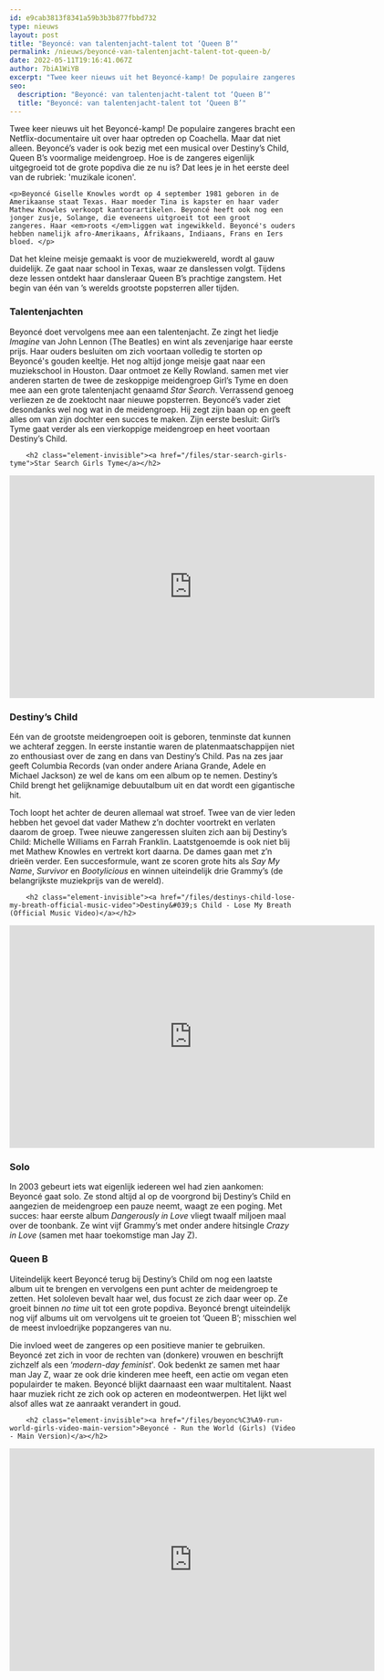 ```yaml
---
id: e9cab3813f8341a59b3b3b877fbbd732
type: nieuws
layout: post
title: "Beyoncé: van talentenjacht-talent tot ‘Queen B’"
permalink: /nieuws/beyoncé-van-talentenjacht-talent-tot-queen-b/
date: 2022-05-11T19:16:41.067Z
author: 7biA1WiYB
excerpt: "Twee keer nieuws uit het Beyoncé-kamp! De populaire zangeres bracht een Netflix-documentaire uit over haar optreden op Coachella. Maar dat niet alleen. Beyoncé’s vader is ook bezig met een musical over Destiny’s Child, Queen B’s voormalige meidengroep. Hoe is de zangeres eigenlijk uitgegroeid tot de grote popdiva die ze nu is? Dat lees je in het eerste deel van de rubriek: 'muzikale iconen'.    "
seo:
  description: "Beyoncé: van talentenjacht-talent tot ‘Queen B’"
  title: "Beyoncé: van talentenjacht-talent tot ‘Queen B’"
---
```

Twee keer nieuws uit het Beyoncé-kamp! De populaire zangeres bracht een Netflix-documentaire uit over haar optreden op Coachella. Maar dat niet alleen. Beyoncé’s vader is ook bezig met een musical over Destiny’s Child, Queen B’s voormalige meidengroep. Hoe is de zangeres eigenlijk uitgegroeid tot de grote popdiva die ze nu is? Dat lees je in het eerste deel van de rubriek: 'muzikale iconen'.    

    <p>Beyoncé Giselle Knowles wordt op 4 september 1981 geboren in de Amerikaanse staat Texas. Haar moeder Tina is kapster en haar vader Mathew Knowles verkoopt kantoorartikelen. Beyoncé heeft ook nog een jonger zusje, Solange, die eveneens uitgroeit tot een groot zangeres. Haar <em>roots </em>liggen wat ingewikkeld. Beyoncé's ouders hebben namelijk afro-Amerikaans, Afrikaans, Indiaans, Frans en Iers bloed. </p>
<p>Dat het kleine meisje gemaakt is voor de muziekwereld, wordt al gauw duidelijk. Ze gaat naar school in Texas, waar ze danslessen volgt. Tijdens deze lessen ontdekt haar dansleraar Queen B’s prachtige zangstem. Het begin van één van ’s werelds grootste popsterren aller tijden.</p>
<h3>Talentenjachten</h3>
<p>Beyoncé doet vervolgens mee aan een talentenjacht. Ze zingt het liedje <em>Imagine</em> van John Lennon (The Beatles) en wint als zevenjarige haar eerste prijs. Haar ouders besluiten om zich voortaan volledig te storten op Beyoncé's gouden keeltje. Het nog altijd jonge meisje gaat naar een muziekschool in Houston. Daar ontmoet ze Kelly Rowland. samen met vier anderen starten de twee de zeskoppige meidengroep Girl’s Tyme en doen mee aan een grote talentenjacht genaamd <em>Star Search</em>. Verrassend genoeg verliezen ze de zoektocht naar nieuwe popsterren. Beyoncé’s vader ziet desondanks wel nog wat in de meidengroep. Hij zegt zijn baan op en geeft alles om van zijn dochter een succes te maken. Zijn eerste besluit: Girl’s Tyme gaat verder als een vierkoppige meidengroep en heet voortaan Destiny’s Child.</p>
<p><div class="media media-element-container media-default"><div id="file-536984" class="file file-video file-video-youtube">

        <h2 class="element-invisible"><a href="/files/star-search-girls-tyme">Star Search Girls Tyme</a></h2>
    
  
  <div class="content">
    <div class="media-youtube-video media-element file-default media-youtube-1">
  <iframe class="media-youtube-player" width="640" height="390" title="Star Search Girls Tyme" src="https://www.youtube.com/embed/jfSQWch877c?wmode=opaque&controls=" name="Star Search Girls Tyme" frameborder="0" allowfullscreen="">Video van Star Search Girls Tyme</iframe>
</div>
  </div>

  
</div>
</div>
<h3>Destiny’s Child</h3>
<p>Eén van de grootste meidengroepen ooit is geboren, tenminste dat kunnen we achteraf zeggen. In eerste instantie waren de platenmaatschappijen niet zo enthousiast over de zang en dans van Destiny’s Child. Pas na zes jaar geeft<em> </em>Columbia Records (van onder andere Ariana Grande, Adele en Michael Jackson) ze wel de kans om een album op te nemen. Destiny’s Child brengt het gelijknamige debuutalbum uit en dat wordt een gigantische hit.</p>
<p>Toch loopt het achter de deuren allemaal wat stroef. Twee van de vier leden hebben het gevoel dat vader Mathew z’n dochter voortrekt en verlaten daarom de groep. Twee nieuwe zangeressen sluiten zich aan bij Destiny’s Child: Michelle Williams en Farrah Franklin. Laatstgenoemde is ook niet blij met Mathew Knowles en vertrekt kort daarna. De dames gaan met z’n drieën verder. Een succesformule, want ze scoren grote hits als <em>Say My Name</em>, <em>Survivor</em> en <em>Bootylicious</em> en winnen uiteindelijk drie Grammy’s (de belangrijkste muziekprijs van de wereld).</p>
<p><div class="media media-element-container media-default"><div id="file-536985" class="file file-video file-video-youtube">

        <h2 class="element-invisible"><a href="/files/destinys-child-lose-my-breath-official-music-video">Destiny&#039;s Child - Lose My Breath (Official Music Video)</a></h2>
    
  
  <div class="content">
    <div class="media-youtube-video media-element file-default media-youtube-2">
  <iframe class="media-youtube-player" width="640" height="390" title="Destiny&#039;s Child - Lose My Breath (Official Music Video)" src="https://www.youtube.com/embed/AqeIiF0DlTg?wmode=opaque&controls=" name="Destiny&#039;s Child - Lose My Breath (Official Music Video)" frameborder="0" allowfullscreen="">Video van Destiny&amp;#039;s Child - Lose My Breath (Official Music Video)</iframe>
</div>
  </div>

  
</div>
</div>
<h3>Solo</h3>
<p>In 2003 gebeurt iets wat eigenlijk iedereen wel had zien aankomen: Beyoncé gaat solo. Ze stond altijd al op de voorgrond bij Destiny’s Child en aangezien de meidengroep een pauze neemt, waagt ze een poging. Met succes: haar eerste album <em>Dangerously in Love</em> vliegt twaalf miljoen maal over de toonbank. Ze wint vijf Grammy’s met onder andere hitsingle <em>Crazy in Love</em> (samen met haar toekomstige man Jay Z).</p>
<h3>Queen B</h3>
<p>Uiteindelijk keert Beyoncé terug bij Destiny’s Child om nog een laatste album uit te brengen en vervolgens een punt achter de meidengroep te zetten. Het sololeven bevalt haar wel, dus focust ze zich daar weer op. Ze groeit binnen <em>no time</em> uit tot een grote popdiva. Beyoncé brengt uiteindelijk nog vijf albums uit om vervolgens uit te groeien tot ‘Queen B’; misschien wel de meest invloedrijke popzangeres van nu.</p>
<p>Die invloed weet de zangeres op een positieve manier te gebruiken. Beyoncé zet zich in voor de rechten van (donkere) vrouwen en beschrijft zichzelf als een ‘<em>modern-day feminist</em>'. Ook bedenkt ze samen met haar man Jay Z, waar ze ook drie kinderen mee heeft, een actie om vegan eten populairder te maken. Beyoncé blijkt daarnaast een waar multitalent. Naast haar muziek richt ze zich ook op acteren en modeontwerpen. Het lijkt wel alsof alles wat ze aanraakt verandert in goud. </p>
<p><div class="media media-element-container media-default"><div id="file-536986" class="file file-video file-video-youtube">

        <h2 class="element-invisible"><a href="/files/beyonc%C3%A9-run-world-girls-video-main-version">Beyoncé - Run the World (Girls) (Video - Main Version)</a></h2>
    
  
  <div class="content">
    <div class="media-youtube-video media-element file-default media-youtube-3">
  <iframe class="media-youtube-player" width="640" height="390" title="Beyoncé - Run the World (Girls) (Video - Main Version)" src="https://www.youtube.com/embed/VBmMU_iwe6U?wmode=opaque&controls=" name="Beyoncé - Run the World (Girls) (Video - Main Version)" frameborder="0" allowfullscreen="">Video van Beyoncé - Run the World (Girls) (Video - Main Version)</iframe>
</div>
  </div>

  
</div>
</div>  
